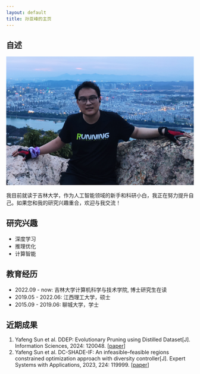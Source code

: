 ```yaml
---
layout: default
title: 孙亚峰的主页
---
```


## 自述

<img class="profile-picture" src="personal_photo.png">

我目前就读于吉林大学，作为人工智能领域的新手和科研小白，我正在努力提升自己。如果您和我的研究兴趣重合，欢迎与我交流！

## 研究兴趣

- 深度学习
- 推理优化
- 计算智能

## 教育经历

- 2022.09 - now: 吉林大学计算机科学与技术学院, 博士研究生在读
- 2019.05 - 2022.06: 江西理工大学，硕士
- 2015.09 - 2019.06: 聊城大学，学士

## 近期成果

1. Yafeng Sun et al. DDEP: Evolutionary Pruning using Distilled Dataset[J]. Information Sciences, 2024: 120048. [[paper](https://www.sciencedirect.com/science/article/pii/S0020025523016341)]
2. Yafeng Sun et al. DC-SHADE-IF: An infeasible–feasible regions constrained optimization approach with diversity controller[J]. Expert Systems with Applications, 2023, 224: 119999. [[paper](https://www.sciencedirect.com/science/article/pii/S0957417423005018)]

 
